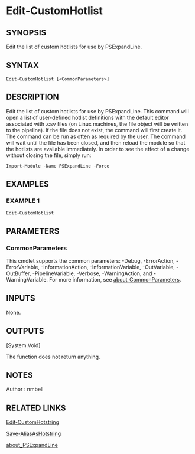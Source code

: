 # Edit-CustomHotlist

## SYNOPSIS
Edit the list of custom hotlists for use by PSExpandLine.

## SYNTAX

```
Edit-CustomHotlist [<CommonParameters>]
```

## DESCRIPTION
Edit the list of custom hotlists for use by PSExpandLine.
This command will open a list of user-defined hotlist definitions with the default editor associated with .csv files (on Linux machines, the file object will be written to the pipeline).
If the file does not exist, the command will first create it.
The command can be run as often as required by the user.
The command will wait until the file has been closed, and then reload the module so that the hotlists are available immediately.
In order to see the effect of a change without closing the file, simply run:

`Import-Module -Name PSExpandLine -Force`

## EXAMPLES

### EXAMPLE 1
```
Edit-CustomHotlist
```

## PARAMETERS

### CommonParameters
This cmdlet supports the common parameters: -Debug, -ErrorAction, -ErrorVariable, -InformationAction, -InformationVariable, -OutVariable, -OutBuffer, -PipelineVariable, -Verbose, -WarningAction, and -WarningVariable. For more information, see [about_CommonParameters](http://go.microsoft.com/fwlink/?LinkID=113216).

## INPUTS

None.

## OUTPUTS

[System.Void]

The function does not return anything.

## NOTES
Author : nmbell

## RELATED LINKS

[Edit-CustomHotstring](Edit-CustomHotstring.md)

[Save-AliasAsHotstring](Save-AliasAsHotstring.md)

[about_PSExpandLine](about_PSExpandLine.md)




